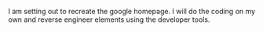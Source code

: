 I am setting out to recreate the google homepage. I will do the coding on my own and reverse engineer elements
using the developer tools.